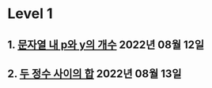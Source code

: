 # Level 1

## 1. [문자열 내 p와 y의 개수](https://github.com/BoYeonJang/Studying-Algorithms/blob/main/Programmers/Level1/%EB%AC%B8%EC%9E%90%EC%97%B4%20%EB%82%B4%20p%EC%99%80%20y%EC%9D%98%20%EA%B0%9C%EC%88%98.md) 2022년 08월 12일

## 2. [두 정수 사이의 합](https://github.com/BoYeonJang/Studying-Algorithms/blob/main/Programmers/Level1/%EB%91%90%20%EC%A0%95%EC%88%98%20%EC%82%AC%EC%9D%B4%EC%9D%98%20%ED%95%A9.md) 2022년 08월 13일
